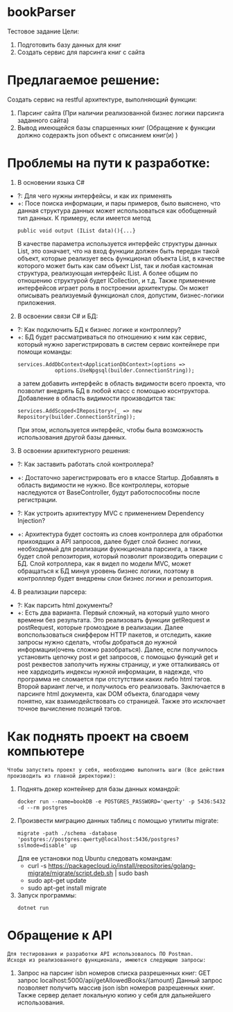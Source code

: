 # bookParser
Тестовое задание
Цели:
  1. Подготовить базу данных для книг
  2. Создать сервис для парсинга книг с сайта

 # Предлагаемое решение:
Создать сервис на restful архитектуре, выполняющий функции:
  1. Парсинг сайта (При наличии реализованной бизнес логики парсинга заданного сайта)
  2. Вывод имеющейся базы спаршенных книг (Обращение к функции должно содеражть json объект с описанием книг(и) )

# Проблемы на пути к разработке:
1. В основении языка C#
  * ?: Для чего нужны интерфейсы, и как их применять
  * +: Посе поиска информации, и пары примеров, было выяснено, что данная структура данных может
    использоваться как обобщенный тип данных. К примеру, если имеется метод
    ```
    public void output (IList data)(){...}
    ```
    В качестве параметра используется интерфейс структуры данных List, это означает, что на вход
    функции должен быть передан такой объект, которые реализует весь функционал объекта List,
    в качестве которого может быть как сам объект List, так и любая кастомная структура, реализующая
    интерфейс IList. А более общим по отношению структурой будет ICollection, и т.д.
    Также применение интерфейсов играет роль в построении архитектуры. Он может описывать реализуемый 
    функционал слоя, допустим, бизнес-логики приложения.
  
2. В освоении связи С# и БД:
  * ?: Как подключить БД к бизнес логике и контроллеру?
  * +: БД будет рассматриваться по отношению к ним как сервис, который нужно зарегистрировать в систем сервис
	контейнере при помощи команды:
	```
 	services.AddDbContext<ApplicationDbContext>(options =>
                options.UseNpgsql(builder.ConnectionString));
	```
	а затем добавить интерфейс в область видимости всего проекта, что позволит внедрять БД в любой класс
	с помощью коснтруктора. Добавление в область видимости производится так:
	```
 	services.AddScoped<IRepository>(_ => new Repository(builder.ConnectionString));
	```
	При этом, используется интерфейс, чтобы была возможность использования другой базы данных.

3. В освоении архитектурного решения:
  * ?: Как заставить работать слой контроллера?
  * +: Достаточно зарегистрировать его в классе Startup. Добавлять в область видимости не нужно. Все контроллеры, 
	которые наследуются от BaseController, будут работоспособны после регистрации. 

  * ?: Как устроить архитектуру MVC с применением Dependency Injection?
  * +: Архитектура будет состоять из слоев контроллера для обработки прихоядщих а API запросов,
	далее будет слой бизнес логики, необходимый для реализации фукнкционала парсинга, а также
	будет слой репозитория, который позволит производить операции с БД.
	Слой котроллера, как я видел по модели MVC, может обращаться к БД минуя уровень бизнес логики, поэтому
	в контролллер будет внедрены слои бизнес логики и репозитория.

4. В реализации парсера:
  * ?: Как парсить html документы?
  * +: Есть два варианта. Первый сложный, на который ушло много времени без результата. Это реализовать функции 
	getRequest и postRequest, которые громоздкие в реализации. Далее вопспользоваться сниффером HTTP пакетов,
	и отследить, какие запросы нужно сделать, чтобы добраться до нужной информации(очень сложно разобраться).
	Далее, если получилось установить цепочку post и get запросов, с помощью функций get и post реквестов
	заполучить нужны страницу, и уже отталкиваясь от нее хардкодить индексы нужной информации, в надежде, 
	что программа не сломается при отстутствии каких либо html тэгов. 
	    Второй вариант легче, и получилось его реализовать. Заключается в парсинге html документа, как DOM объекта,
	благодаря чему понятно, как взаимодействовать со страницей. Также это исключает точное вычисление позиций тэгов.

# Как поднять проект на своем компьютере
    Чтобы запустить проект у себя, необходимо выполнить шаги (Все действия производить из главной директории):
1. Поднять докер контейнер для базы данных командой:
    ```
    docker run --name=bookDB -e POSTGRES_PASSWORD='qwerty' -p 5436:5432 -d --rm postgres
    ```
2. Произвести миграцию данных таблиц с помощью утилиты migrate:
    ```
    migrate -path ./schema -database 'postgres://postgres:qwerty@localhost:5436/postgres?sslmode=disable' up
    ```
    Для ее установки под Ubuntu следовать командам:
    * curl -s https://packagecloud.io/install/repositories/golang-migrate/migrate/script.deb.sh | sudo bash
    * sudo apt-get update
    * sudo apt-get install migrate
3. Запуск программы:
    ```
    dotnet run
    ```
     

# Обращение к API
    Для тестирования и разработки API использовалось ПО Postman.
    Исходя из реализованного функционала, имеются следующие запросы:
1. Запрос на парсинг isbn номеров списка разрешенных книг:
    GET запрос
    localhost:5000/api/getAllowedBooks/{amount}
    Данный запрос позволяет получить массив json isbn номеров 
    разрешенных книг. Также сервер делает локальную копию у себя
    для дальнейшего использования.
    
